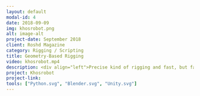```yaml
---
layout: default
modal-id: 4
date: 2018-09-09
img: khosrobot.png
alt: image-alt
project-date: September 2018
client: Roshd Magazine
category: Rigging / Scripting
title: Geometry-Based Rigging
video: khosrobot.mp4
description: <div align="left">Precise kind of rigging and fast, but fairly hard to implement. It is mostly useful for mechanical rigs because of pseudo-primitive shapes that are naturally used in, but also applicable to organics with some approximations.<br><br>This rig includes some interesting applications of calculus and geometrical algorithms. For example, the main wheel of the character rolls precisely on its bottom surface and never enters it. The surface itself has a controller and can be transformed separately. Newton-Raphson method is used here to solve corresponding equations(Sounds weird but it's real!). Character's teeth push each other aside when they collide using simple calculations. Notice to rotation of elbow hinges and telescope feature of arms. A bunch of 3d-geometry equations handles those. And finally like most mechanical riggings, some linear algebra is taken into account to handle crown, eyes and hand motions.<br><br>I've done this rig for an AR project. Geometry-based rigs like this can be easily exported to game engines and can be used in mobile platforms because they are low-level and fast.</div>
project: Khosrobot
project-link: 
tools: ["Python.svg", "Blender.svg", "Unity.svg"]
---
```

